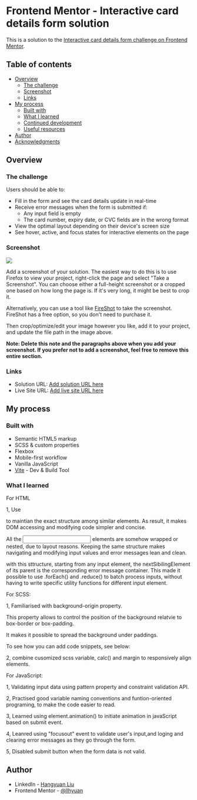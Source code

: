 # Frontend Mentor - Interactive card details form solution

This is a solution to the [Interactive card details form challenge on Frontend Mentor](https://www.frontendmentor.io/challenges/interactive-card-details-form-XpS8cKZDWw).

## Table of contents

- [Overview](#overview)
  - [The challenge](#the-challenge)
  - [Screenshot](#screenshot)
  - [Links](#links)
- [My process](#my-process)
  - [Built with](#built-with)
  - [What I learned](#what-i-learned)
  - [Continued development](#continued-development)
  - [Useful resources](#useful-resources)
- [Author](#author)
- [Acknowledgments](#acknowledgments)

## Overview

### The challenge

Users should be able to:

- Fill in the form and see the card details update in real-time
- Receive error messages when the form is submitted if:
  - Any input field is empty
  - The card number, expiry date, or CVC fields are in the wrong format
- View the optimal layout depending on their device's screen size
- See hover, active, and focus states for interactive elements on the page

### Screenshot

![](./screenshot.jpg)

Add a screenshot of your solution. The easiest way to do this is to use Firefox to view your project, right-click the page and select "Take a Screenshot". You can choose either a full-height screenshot or a cropped one based on how long the page is. If it's very long, it might be best to crop it.

Alternatively, you can use a tool like [FireShot](https://getfireshot.com/) to take the screenshot. FireShot has a free option, so you don't need to purchase it.

Then crop/optimize/edit your image however you like, add it to your project, and update the file path in the image above.

**Note: Delete this note and the paragraphs above when you add your screenshot. If you prefer not to add a screenshot, feel free to remove this entire section.**

### Links

- Solution URL: [Add solution URL here](https://your-solution-url.com)
- Live Site URL: [Add live site URL here](https://your-live-site-url.com)

## My process

### Built with

- Semantic HTML5 markup
- SCSS & custom properties
- Flexbox
- Mobile-first workflow
- Vanilla JavaScript
- [Vite](https://vitejs.dev) - Dev & Build Tool

### What I learned

For HTML

1, Use <div class="wrapper"></div> to maintian the exact structure among similar elements. As result, it makes DOM accessing and modifying code simpler and concise.

All the <input> elements are somehow wrapped or nested, due to layout reasons. Keeping the same structure makes navigating and modifying input values and error messages lean and clean.

with this sttructure, starting from any input element, the nextSibilingElement of its parent is the corresponding error message container. This made it possible to use .forEach() and .reduce() to batch process inputs, without having to write specific utility functions for different input element.

For SCSS:

1, Familiarised with background-origin property.

This property allows to control the position of the background relatvie to box-border or box-padding.

It makes it possible to spread the background under paddings.

To see how you can add code snippets, see below:

2, combine cusomized scss variable, calc() and margin to responsively align elements.

For JavaScript:

1, Validating input data using pattern property and constraint validation API.

2, Practised good variable naming conventions and funtion-oriented programing, to make the code easier to read.

3, Learned using element.animation() to initiate animation in javaScript based on submit event.

4, Leanred using "focusout" event to validate user's input,and loging and clearing error messages as they go through the form.

5, Disabled submit button when the form data is not valid.

## Author

- LinkedIn - [Hangyuan Liu](https://www.linkedin.com/in/hangyuan-liu-a9282718b/)
- Frontend Mentor - [@llhyuan](https://www.frontendmentor.io/profile/llhyuan)
